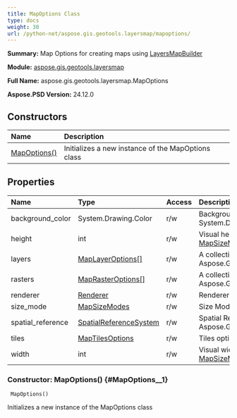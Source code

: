 ```yaml
---
title: MapOptions Class
type: docs
weight: 30
url: /python-net/aspose.gis.geotools.layersmap/mapoptions/
---
```


**Summary:** Map Options for creating maps using [LayersMapBuilder](/psd/python-net/aspose.gis.geotools.layersmap/layersmapbuilder/)

**Module:** [aspose.gis.geotools.layersmap](/psd/python-net/aspose.gis.geotools.layersmap/)

**Full Name:** aspose.gis.geotools.layersmap.MapOptions

**Aspose.PSD Version:** 24.12.0

## **Constructors**
| **Name** | **Description** |
| :- | :- |
| [MapOptions()](#MapOptions__1) | Initializes a new instance of the MapOptions class |
## **Properties**
| **Name** | **Type** | **Access** | **Description** |
| :- | :- | :- | :- |
| background_color | System.Drawing.Color | r/w | Background color of the map. Defaults to System.Drawing.Color.Transparent. |
| height | int | r/w | Visual height of the map. Defaults to 400. Used when [MapSizeModes.CUSTOM](/psd/python-net/aspose.gis.geotools.layersmap/mapsizemodes/). |
| layers | [MapLayerOptions[]](/psd/python-net/aspose.gis.geotools.layersmap/maplayeroptions) | r/w | A collection of options for vector layers to represent by Aspose.Gis.GeoTools.LayersMap.MapLayerOptions. |
| rasters | [MapRasterOptions[]](/psd/python-net/aspose.gis.geotools.layersmap/maprasteroptions) | r/w | A collection of options for rasters layers to represent by Aspose.Gis.GeoTools.LayersMap.MapRasterOptions. |
| renderer | [Renderer](/psd/python-net/aspose.gis.rendering/renderer/) | r/w | Renderer to use. Defaults to Aspose.Gis.Rendering.Renders.Jpeg. |
| size_mode | [MapSizeModes](/psd/python-net/aspose.gis.geotools.layersmap/mapsizemodes) | r/w | Size Mode. Defaults to [MapSizeModes.AUTO](/psd/python-net/aspose.gis.geotools.layersmap/mapsizemodes/) |
| spatial_reference | [SpatialReferenceSystem](/psd/python-net/aspose.gis.spatialreferencing/spatialreferencesystem/) | r/w | Spatial Reference. Defaults to Aspose.Gis.SpatialReferencing.SpatialReferenceSystem.WebMercator. |
| tiles | [MapTilesOptions](/psd/python-net/aspose.gis.geotools.layersmap/maptilesoptions) | r/w | Tiles options. |
| width | int | r/w | Visual width of the map. Defaults to 400. Used when [MapSizeModes.CUSTOM](/psd/python-net/aspose.gis.geotools.layersmap/mapsizemodes/). |


### Constructor: MapOptions() {#MapOptions__1}


```
 MapOptions() 
```

Initializes a new instance of the MapOptions class

